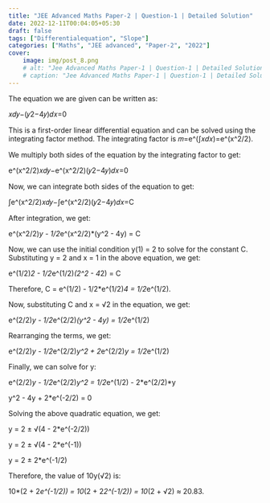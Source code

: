 ```yaml
---
title: "JEE Advanced Maths Paper-2 | Question-1 | Detailed Solution"
date: 2022-12-11T00:04:05+05:30
draft: false
tags: ["Differentialequation", "Slope"]
categories: ["Maths", "JEE advanced", "Paper-2", "2022"]
cover: 
    image: img/post_8.png
    # alt: "Jee Advanced Maths Paper-1 | Question-1 | Detailed Solution"
    # caption: "Jee Advanced Maths Paper-1 | Question-1 | Detailed Solution"
---
```


The equation we are given can be written as: 

𝑥𝑑𝑦−(𝑦2−4𝑦)𝑑𝑥=0

This is a first-order linear differential equation and can be solved using the integrating factor method. The integrating factor is 𝑚=e^(∫𝑥𝑑𝑥)=e^(x^2/2).

We multiply both sides of the equation by the integrating factor to get:

e^(x^2/2)𝑥𝑑𝑦−e^(x^2/2)(𝑦2−4𝑦)𝑑𝑥=0

Now, we can integrate both sides of the equation to get:

∫e^(x^2/2)𝑥𝑑𝑦−∫e^(x^2/2)(𝑦2−4𝑦)𝑑𝑥=C

After integration, we get:

e^(x^2/2)*y - 1/2*e^(x^2/2)*(y^2 - 4y) = C

Now, we can use the initial condition y(1) = 2 to solve for the constant C. Substituting y = 2 and x = 1 in the above equation, we get:

e^(1/2)*2 - 1/2*e^(1/2)*(2^2 - 4*2) = C

Therefore, C = e^(1/2) - 1/2*e^(1/2)*4 = 1/2*e^(1/2).

Now, substituting C and x = √2 in the equation, we get:

e^(2/2)*y - 1/2*e^(2/2)*(y^2 - 4y) = 1/2*e^(1/2)

Rearranging the terms, we get:

e^(2/2)*y - 1/2*e^(2/2)*y^2 + 2*e^(2/2)*y = 1/2*e^(1/2)

Finally, we can solve for y:

e^(2/2)*y - 1/2*e^(2/2)*y^2 = 1/2*e^(1/2) - 2*e^(2/2)*y

y^2 - 4y + 2*e^(-2/2) = 0

Solving the above quadratic equation, we get:

y = 2 ± √(4 - 2*e^(-2/2)) 

y = 2 ± √(4 - 2*e^(-1)) 

y = 2 ± 2*e^(-1/2) 

Therefore, the value of 10y(√2) is:

10*(2 + 2*e^(-1/2)) = 10*(2 + 2*2^(-1/2)) = 10*(2 + √2) ≈ 20.83.
